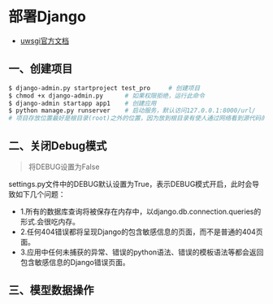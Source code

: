 # 部署Django

- [uwsgi官方文档](https://uwsgi-docs.readthedocs.io/en/latest/)

## 一、创建项目
```sh
$ django-admin.py startproject test_pro     # 创建项目
$ chmod +x django-admin.py      # 如果权限拒绝，运行此命令
$ django-admin startapp app1    # 创建应用
$ python manage.py runserver    # 启动服务，默认访问127.0.0.1:8000/url/
# 项目存放位置最好是根目录(root)之外的位置，因为放到根目录有使人通过网络看到源代码的风险
```

## 二、关闭Debug模式
> 将DEBUG设置为False

settings.py文件中的DEBUG默认设置为True，表示DEBUG模式开启，此时会导致如下几个问题：
- 1.所有的数据库查询将被保存在内存中，以django.db.connection.queries的形式.会很吃内存。
- 2.任何404错误都将呈现Django的包含敏感信息的页面，而不是普通的404页面。
- 3.应用中任何未捕获的异常、错误的python语法、错误的模板语法等都会返回包含敏感信息的Django错误页面。

## 三、模型数据操作

